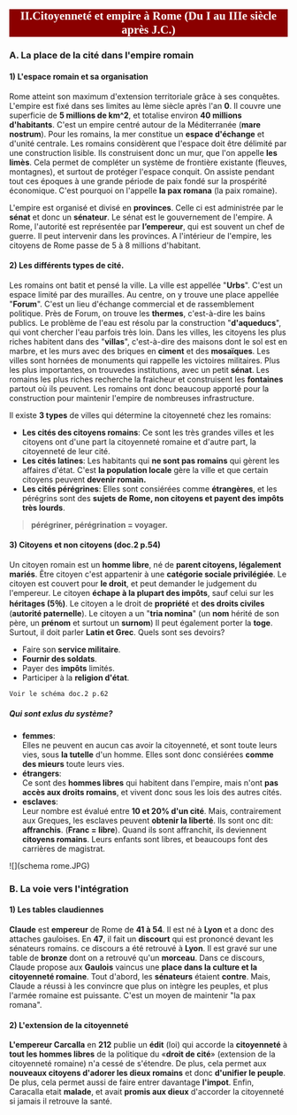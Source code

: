 <h1 style="background-color:darkred; font-size: 150%; color: white; text-align: center; font-family: verdana"> 

II.Citoyenneté et empire à Rome (Du I au IIIe siècle après J.C.)

</h1>


### A. La place de la cité dans l'empire romain
#### 1) L'espace romain et sa organisation

Rome atteint son maximum d'extension territoriale grâce à ses conquêtes. L'empire est fixé dans ses limites au Ième siècle après l'an **0**. Il couvre une superficie de **5 millions de km^2**, et totalise environ **40 millions d'habitants**. C'est un empire centré autour de la Méditerranée (**mare nostrum**). Pour les romains, la mer constitue un **espace d'échange** et d'unité centrale. Les romains considèrent que l'espace doit être délimité par une construction lisible. Ils construisent donc un mur, que l'on appelle **les limès**. Cela permet de compléter un système de frontière existante (fleuves, montagnes), et surtout de protéger l'espace conquit. On assiste pendant tout ces époques à une grande période de paix fondé sur la prospérité économique. C'est pourquoi on l'appelle **la pax romana** (la paix romaine).

L'empire est organisé et divisé en **provinces**. Celle ci est administrée par le **sénat** et donc un **sénateur**. Le sénat est le gouvernement de l'empire. A Rome, l'autorité est représentée par **l’empereur**, qui est souvent un chef de guerre. Il peut intervenir dans les provinces. A l'intérieur de l'empire, les citoyens de Rome passe de 5 à 8 millions d'habitant.

#### 2) Les différents types de cité.
Les romains ont batit et pensé la ville. La ville est appellée "**Urbs**". C'est un espace limité par des murailles. Au centre, on y trouve une place appellée "**Forum**". C'est un lieu d'échange commercial et de rassemblement politique. Près de Forum, on trouve les **thermes**, c'est-à-dire les bains publics. Le problème de l'eau est résolu par la construction "**d'aqueducs**", qui vont chercher l'eau parfois très loin. Dans les villes, les citoyens les plus riches habitent dans des "**villas**", c'est-à-dire des maisons dont le sol est en marbre, et les murs avec des briques en **ciment** et des **mosaïques**. Les villes sont hornées de monuments qui rappelle les victoires militaires. Plus les plus importantes, on trouvedes institutions, avec un petit **sénat**. Les romains les plus riches recherche la fraicheur et construisent les **fontaines** partout où ils peuvent. Les romains ont donc beaucoup apporté pour la construction pour maintenir l'empire de nombreuses infrastructure.

Il existe **3 types** de villes qui détermine la citoyenneté chez les romains:

- **Les cités des citoyens romains**: Ce sont les très grandes villes et les citoyens ont d'une part la citoyenneté romaine et d'autre part, la citoyenneté de leur cité.
- **Les cités latines**: Les habitants qui **ne sont pas romains** qui gèrent les affaires d'état. C'est **la population locale** gère la ville et que certain citoyens peuvent **devenir romain.**
- **Les cités pérégrines**: Elles sont consiérées comme **étrangères**, et les pérégrins sont des **sujets de Rome, non citoyens et payent des impôts très lourds**.

> **pérégriner, pérégrination = voyager.**

#### 3) Citoyens et non citoyens (doc.2 p.54)
Un citoyen romain est un **homme libre**, né de **parent citoyens, légalement mariés**. Être citoyen c'est appartenir à une **catégorie sociale privilégiée**. Le citoyen est couvert pour **le droit**, et peut demander le judgement du l'empereur. Le citoyen **échape à la plupart des impôts**, sauf celui sur les **héritages (5％)**. Le citoyen a le droit de **propriété** et **des droits civiles** (**autorité paternelle**). Le citoyen a un "**tria nomina**" (un **nom** hérité de son père, un **prénom** et surtout un **surnom**) Il peut également porter la **toge**. Surtout, il doit parler **Latin et Grec**. Quels sont ses devoirs?

- Faire son **service militaire**.
- **Fournir des soldats**.
- Payer des **impôts** limités.
- Participer à la **religion d'état**.

`Voir le schéma doc.2 p.62`

##### Qui sont exlus du système?
- **femmes**:  
	Elles ne peuvent en aucun cas avoir la citoyenneté, et sont toute leurs vies, sous **la tutelle** d'un homme. Elles sont donc consiérées **comme des mieurs** toute leurs vies.
- **étrangers**:  
	Ce sont des **hommes libres** qui habitent dans l'empire, mais n'ont **pas accès aux droits romains**, et vivent donc sous les lois des autres cités.
- **esclaves**:  
	Leur nombre est évalué entre **10 et 20% d'un cité**. Mais, contrairement aux Greques, les esclaves peuvent **obtenir la liberté**. Ils sont onc dit: **affranchis**. (**Franc = libre**). Quand ils sont affranchit, ils deviennent **citoyens romains**. Leurs enfants sont libres, et beaucoups font des carrières de magistrat.
	
![](schema rome.JPG)

### B. La voie vers l'intégration
#### 1) Les tables claudiennes
**Claude** est **empereur** de Rome de **41 à 54**. Il est né à **Lyon** et a donc des attaches gauloises. En **47**, il fait un **discourt** qui est prononcé devant les sénateurs romains. ce discours a été retrouvé à **Lyon**. Il est gravé sur une table de **bronze** dont on a retrouvé qu'un **morceau**. Dans ce discours, Claude propose aux **Gaulois** vaincus une **place dans la culture et la citoyenneté romaine**. Tout d'abord, les **sénateurs** étaient **contre**. Mais, Claude a réussi à les convincre que plus on intègre les peuples, et plus l'armée romaine est puissante. C'est un moyen de maintenir "la pax romana".

#### 2) L'extension de la citoyenneté
**L'empereur Carcalla** en **212** publie un **édit** (loi) qui accorde la **citoyenneté** à **tout les hommes libres** de la politique du «**droit de cité**» (extension de la citoyenneté romaine) n'a cessé de s'étendre. De plus, cela permet aux **nouveaux citoyens d'adorer les dieux romains** et donc **d'unifier le peuple**. De plus, cela permet aussi de faire entrer davantage **l'impot**. Enfin, Caracalla etait **malade**, et avait **promis aux dieux** d'accorder la citoyenneté si jamais il retrouve la santé.

